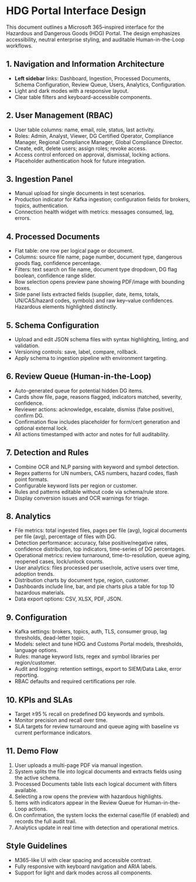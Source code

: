 # HDG Portal Interface Design

This document outlines a Microsoft 365–inspired interface for the Hazardous and Dangerous Goods (HDG) Portal. The design emphasizes accessibility, neutral enterprise styling, and auditable Human-in-the-Loop workflows.

## 1. Navigation and Information Architecture
- **Left sidebar** links: Dashboard, Ingestion, Processed Documents, Schema Configuration, Review Queue, Users, Analytics, Configuration.
- Light and dark modes with a responsive layout.
- Clear table filters and keyboard-accessible components.

## 2. User Management (RBAC)
- User table columns: name, email, role, status, last activity.
- Roles: Admin, Analyst, Viewer, DG Certified Operator, Compliance Manager, Regional Compliance Manager, Global Compliance Director.
- Create, edit, delete users; assign roles; revoke access.
- Access control enforced on approval, dismissal, locking actions.
- Placeholder authentication hook for future integration.

## 3. Ingestion Panel
- Manual upload for single documents in test scenarios.
- Production indicator for Kafka ingestion; configuration fields for brokers, topics, authentication.
- Connection health widget with metrics: messages consumed, lag, errors.

## 4. Processed Documents
- Flat table: one row per logical page or document.
- Columns: source file name, page number, document type, dangerous goods flag, confidence percentage.
- Filters: text search on file name, document type dropdown, DG flag boolean, confidence range slider.
- Row selection opens preview pane showing PDF/image with bounding boxes.
- Side panel lists extracted fields (supplier, date, items, totals, UN/CAS/hazard codes, symbols) and raw key–value confidences. Hazardous elements highlighted distinctly.

## 5. Schema Configuration
- Upload and edit JSON schema files with syntax highlighting, linting, and validation.
- Versioning controls: save, label, compare, rollback.
- Apply schema to ingestion pipeline with environment targeting.

## 6. Review Queue (Human-in-the-Loop)
- Auto-generated queue for potential hidden DG items.
- Cards show file, page, reasons flagged, indicators matched, severity, confidence.
- Reviewer actions: acknowledge, escalate, dismiss (false positive), confirm DG.
- Confirmation flow includes placeholder for form/cert generation and optional external lock.
- All actions timestamped with actor and notes for full auditability.

## 7. Detection and Rules
- Combine OCR and NLP parsing with keyword and symbol detection.
- Regex patterns for UN numbers, CAS numbers, hazard codes, flash point formats.
- Configurable keyword lists per region or customer.
- Rules and patterns editable without code via schema/rule store.
- Display conversion issues and OCR warnings for triage.

## 8. Analytics
- File metrics: total ingested files, pages per file (avg), logical documents per file (avg), percentage of files with DG.
- Detection performance: accuracy, false positive/negative rates, confidence distribution, top indicators, time-series of DG percentages.
- Operational metrics: review turnaround, time-to-resolution, queue aging, reopened cases, lock/unlock counts.
- User analytics: files processed per user/role, active users over time, adoption trends.
- Distribution charts by document type, region, customer.
- Dashboards include line, bar, and pie charts plus a table for top 10 hazardous materials.
- Data export options: CSV, XLSX, PDF, JSON.

## 9. Configuration
- Kafka settings: brokers, topics, auth, TLS, consumer group, lag thresholds, dead-letter topic.
- Models: select and tune HDG and Customs Portal models, thresholds, language options.
- Rules: manage keyword lists, regex and symbol libraries per region/customer.
- Audit and logging: retention settings, export to SIEM/Data Lake, error reporting.
- RBAC defaults and required certifications per role.

## 10. KPIs and SLAs
- Target ≥95 % recall on predefined DG keywords and symbols.
- Monitor precision and recall over time.
- SLA targets for review turnaround and queue aging with baseline vs current performance indicators.

## 11. Demo Flow
1. User uploads a multi-page PDF via manual ingestion.
2. System splits the file into logical documents and extracts fields using the active schema.
3. Processed Documents table lists each logical document with filters available.
4. Selecting a row opens the preview with hazardous highlights.
5. Items with indicators appear in the Review Queue for Human-in-the-Loop actions.
6. On confirmation, the system locks the external case/file (if enabled) and records the full audit trail.
7. Analytics update in real time with detection and operational metrics.

## Style Guidelines
- M365-like UI with clear spacing and accessible contrast.
- Fully responsive with keyboard navigation and ARIA labels.
- Support for light and dark modes across all components.
